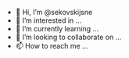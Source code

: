 - 👋 Hi, I’m @sekovskijsne
- 👀 I’m interested in ...
- 🌱 I’m currently learning ...
- 💞️ I’m looking to collaborate on ...
- 📫 How to reach me ...

<!---
sekovskijsne/sekovskijsne is a ✨ special ✨ repository because its `README.md` (this file) appears on your GitHub profile.
You can click the Preview link to take a look at your changes.
--->
